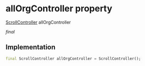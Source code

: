 


# allOrgController property







[ScrollController](https://api.flutter.dev/flutter/widgets/ScrollController-class.html) allOrgController
  
_<span class="feature">final</span>_






## Implementation

```dart
final ScrollController allOrgController = ScrollController();
```







